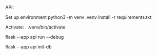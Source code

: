 
API:

Set up environment
    python3 -m venv .venv 
    install -r requirements.txt

Activate: 
    . .venv/bin/activate


flask --app api run --debug

flask --app api init-db